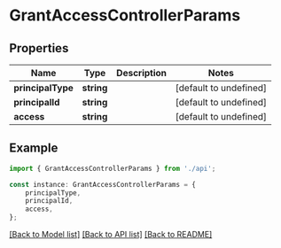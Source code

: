 # GrantAccessControllerParams


## Properties

Name | Type | Description | Notes
------------ | ------------- | ------------- | -------------
**principalType** | **string** |  | [default to undefined]
**principalId** | **string** |  | [default to undefined]
**access** | **string** |  | [default to undefined]

## Example

```typescript
import { GrantAccessControllerParams } from './api';

const instance: GrantAccessControllerParams = {
    principalType,
    principalId,
    access,
};
```

[[Back to Model list]](../README.md#documentation-for-models) [[Back to API list]](../README.md#documentation-for-api-endpoints) [[Back to README]](../README.md)
